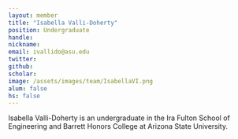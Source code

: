 ```yaml
---
layout: member
title: "Isabella Valli-Doherty"
position: Undergraduate
handle: 
nickname: 
email: ivallido@asu.edu 
twitter: 
github: 
scholar: 
image: /assets/images/team/IsabellaVI.png
alum: false
hs: false
---
```

Isabella Valli-Doherty is an undergraduate in the Ira Fulton School of Engineering and Barrett Honors College at Arizona State University. 